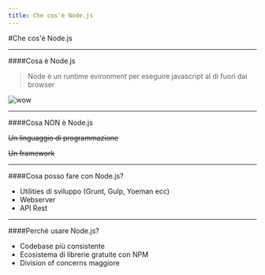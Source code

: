 ```yaml
---
title: Che cos'è Node.js
---
```


#Che cos'è Node.js

---

####Cosa è Node.js

> Node è un runtime evironment per eseguire javascript al di fuori dai browser


![wow](https://media1.tenor.com/images/e5dab3697b62150a3b5b0f4b1a1f76f5/tenor.gif?itemid=5571450)

---

####Cosa NON è Node.js


~~Un linguaggio di programmazione~~

~~Un framework~~
 
---

####Cosa posso fare con Node.js?

- Utilities di sviluppo (Grunt, Gulp, Yoeman ecc)
- Webserver
- API Rest

---


####Perchè usare Node.js?

- Codebase più consistente
- Ecosistema di librerie gratuite con NPM
- Division of concerns maggiore


